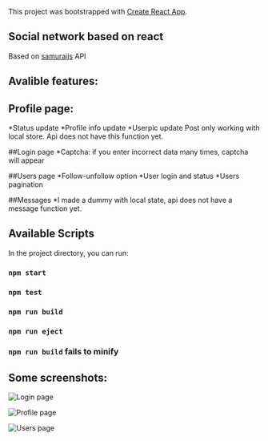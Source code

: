This project was bootstrapped with [Create React App](https://github.com/facebook/create-react-app).

## Social network based on react

Based on [samuraijs](https://social-network.samuraijs.com/docs) API 

## Avalible features:

## Profile page:
*Status update
*Profile info update
*Userpic update
Post only working with local store. Api does not have this function yet.

##Login page
*Captcha: if you enter incorrect data many times, captcha will appear

##Users page
*Follow-unfollow option
*User login and status
*Users pagination

##Messages 
*I made a dummy with local state, api does not have a message function  yet.


## Available Scripts

In the project directory, you can run:

### `npm start`
### `npm test`
### `npm run build`
### `npm run eject`
### `npm run build` fails to minify

## Some screenshots:

![Login page](https://i.ibb.co/BwtB3ms/login.png)

![Profile page](https://i.ibb.co/vkqCH7y/profile.png)

![Users page](https://i.ibb.co/WxMVVcb/users.png)



